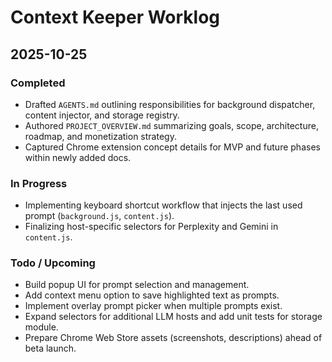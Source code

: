 # Context Keeper Worklog

## 2025-10-25

### Completed

- Drafted `AGENTS.md` outlining responsibilities for background dispatcher, content injector, and storage registry.
- Authored `PROJECT_OVERVIEW.md` summarizing goals, scope, architecture, roadmap, and monetization strategy.
- Captured Chrome extension concept details for MVP and future phases within newly added docs.

### In Progress

- Implementing keyboard shortcut workflow that injects the last used prompt (`background.js`, `content.js`).
- Finalizing host-specific selectors for Perplexity and Gemini in `content.js`.

### Todo / Upcoming

- Build popup UI for prompt selection and management.
- Add context menu option to save highlighted text as prompts.
- Implement overlay prompt picker when multiple prompts exist.
- Expand selectors for additional LLM hosts and add unit tests for storage module.
- Prepare Chrome Web Store assets (screenshots, descriptions) ahead of beta launch.


